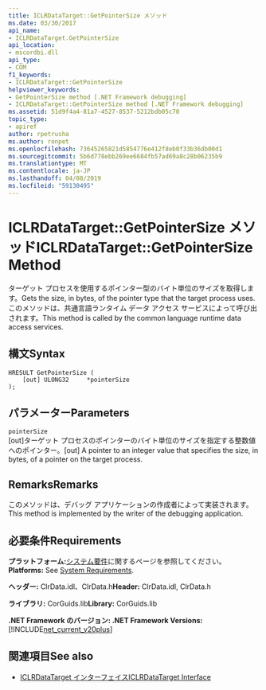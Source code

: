 ```yaml
---
title: ICLRDataTarget::GetPointerSize メソッド
ms.date: 03/30/2017
api_name:
- ICLRDataTarget.GetPointerSize
api_location:
- mscordbi.dll
api_type:
- COM
f1_keywords:
- ICLRDataTarget::GetPointerSize
helpviewer_keywords:
- GetPointerSize method [.NET Framework debugging]
- ICLRDataTarget::GetPointerSize method [.NET Framework debugging]
ms.assetid: 51d9f4a4-81a7-4527-8537-5212bdb05c70
topic_type:
- apiref
author: rpetrusha
ms.author: ronpet
ms.openlocfilehash: 73645265821d5854776e412f8eb0f33b36db00d1
ms.sourcegitcommit: 5b6d778ebb269ee6684fb57ad69a8c28b06235b9
ms.translationtype: MT
ms.contentlocale: ja-JP
ms.lasthandoff: 04/08/2019
ms.locfileid: "59130495"
---
```

# <a name="iclrdatatargetgetpointersize-method"></a><span data-ttu-id="f24bb-102">ICLRDataTarget::GetPointerSize メソッド</span><span class="sxs-lookup"><span data-stu-id="f24bb-102">ICLRDataTarget::GetPointerSize Method</span></span>
<span data-ttu-id="f24bb-103">ターゲット プロセスを使用するポインター型のバイト単位のサイズを取得します。</span><span class="sxs-lookup"><span data-stu-id="f24bb-103">Gets the size, in bytes, of the pointer type that the target process uses.</span></span> <span data-ttu-id="f24bb-104">このメソッドは、共通言語ランタイム データ アクセス サービスによって呼び出されます。</span><span class="sxs-lookup"><span data-stu-id="f24bb-104">This method is called by the common language runtime data access services.</span></span>  
  
## <a name="syntax"></a><span data-ttu-id="f24bb-105">構文</span><span class="sxs-lookup"><span data-stu-id="f24bb-105">Syntax</span></span>  
  
```  
HRESULT GetPointerSize (  
    [out] ULONG32     *pointerSize  
);  
```  
  
## <a name="parameters"></a><span data-ttu-id="f24bb-106">パラメーター</span><span class="sxs-lookup"><span data-stu-id="f24bb-106">Parameters</span></span>  
 `pointerSize`  
 <span data-ttu-id="f24bb-107">[out]ターゲット プロセスのポインターのバイト単位のサイズを指定する整数値へのポインター。</span><span class="sxs-lookup"><span data-stu-id="f24bb-107">[out] A pointer to an integer value that specifies the size, in bytes, of a pointer on the target process.</span></span>  
  
## <a name="remarks"></a><span data-ttu-id="f24bb-108">Remarks</span><span class="sxs-lookup"><span data-stu-id="f24bb-108">Remarks</span></span>  
 <span data-ttu-id="f24bb-109">このメソッドは、デバッグ アプリケーションの作成者によって実装されます。</span><span class="sxs-lookup"><span data-stu-id="f24bb-109">This method is implemented by the writer of the debugging application.</span></span>  
  
## <a name="requirements"></a><span data-ttu-id="f24bb-110">必要条件</span><span class="sxs-lookup"><span data-stu-id="f24bb-110">Requirements</span></span>  
 <span data-ttu-id="f24bb-111">**プラットフォーム:**[システム要件](../../../../docs/framework/get-started/system-requirements.md)に関するページを参照してください。</span><span class="sxs-lookup"><span data-stu-id="f24bb-111">**Platforms:** See [System Requirements](../../../../docs/framework/get-started/system-requirements.md).</span></span>  
  
 <span data-ttu-id="f24bb-112">**ヘッダー:** ClrData.idl、ClrData.h</span><span class="sxs-lookup"><span data-stu-id="f24bb-112">**Header:** ClrData.idl, ClrData.h</span></span>  
  
 <span data-ttu-id="f24bb-113">**ライブラリ:** CorGuids.lib</span><span class="sxs-lookup"><span data-stu-id="f24bb-113">**Library:** CorGuids.lib</span></span>  
  
 **<span data-ttu-id="f24bb-114">.NET Framework のバージョン: </span><span class="sxs-lookup"><span data-stu-id="f24bb-114">.NET Framework Versions:</span></span>** [!INCLUDE[net_current_v20plus](../../../../includes/net-current-v20plus-md.md)]  
  
## <a name="see-also"></a><span data-ttu-id="f24bb-115">関連項目</span><span class="sxs-lookup"><span data-stu-id="f24bb-115">See also</span></span>

- [<span data-ttu-id="f24bb-116">ICLRDataTarget インターフェイス</span><span class="sxs-lookup"><span data-stu-id="f24bb-116">ICLRDataTarget Interface</span></span>](../../../../docs/framework/unmanaged-api/debugging/iclrdatatarget-interface.md)

